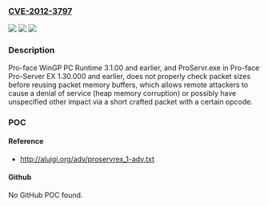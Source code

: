 ### [CVE-2012-3797](https://cve.mitre.org/cgi-bin/cvename.cgi?name=CVE-2012-3797)
![](https://img.shields.io/static/v1?label=Product&message=n%2Fa&color=blue)
![](https://img.shields.io/static/v1?label=Version&message=n%2Fa&color=blue)
![](https://img.shields.io/static/v1?label=Vulnerability&message=n%2Fa&color=brighgreen)

### Description

Pro-face WinGP PC Runtime 3.1.00 and earlier, and ProServr.exe in Pro-face Pro-Server EX 1.30.000 and earlier, does not properly check packet sizes before reusing packet memory buffers, which allows remote attackers to cause a denial of service (heap memory corruption) or possibly have unspecified other impact via a short crafted packet with a certain opcode.

### POC

#### Reference
- http://aluigi.org/adv/proservrex_1-adv.txt

#### Github
No GitHub POC found.

